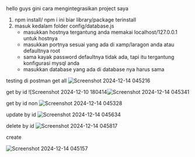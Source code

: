 hello guys 
gini cara mengintegrasikan project saya 

1. npm install/ npm i ini biar library/package terinstall
2. masuk kedalam folder config/database.js
   - masukkan hostnya tergantung anda memakai localhost/127.0.0.1 untuk hostnya
   - masukkan portnya sesuai yang ada di xamp/laragon anda atau defaultnya root
   - sama kayak password defaultnya tidak ada, tapi itu tergantung konfigurasi mysql anda
   - masukkan database yang ada di database nya harus sama


testing di postman
get all
![Screenshot 2024-12-14 045216](https://github.com/user-attachments/assets/1a732a72-6fd1-4a74-9295-921c44966fe7)

get by id 
![Screenshot 2024-12-10 180414![Screenshot 2024-12-14 045341](https://github.com/user-attachments/assets/5af05733-74c2-4feb-861d-d4680297baa0)

get by id non
![Screenshot 2024-12-14 045328](https://github.com/user-attachments/assets/6a00b6fe-890f-4d8e-893e-49d739044008)

update by id
![Screenshot 2024-12-14 045634](https://github.com/user-attachments/assets/d3b1bff3-1a38-44b3-a0cf-88d1bb91d33b)


delete by id
![Screenshot 2024-12-14 045817](https://github.com/user-attachments/assets/0a0f7ca4-92ac-46bf-8d86-3fa82e647770)

create

![Screenshot 2024-12-14 045157](https://github.com/user-attachments/assets/d4973da2-b995-489f-bb04-8395f7032528)
